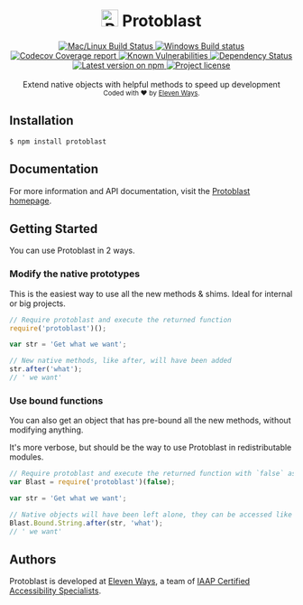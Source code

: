 <h1 align="center">
  <img src="https://protoblast.develry.be/media/static/protoblast-small.png" width=30 alt="Protoblast logo"/>
  <b>Protoblast</b>
</h1>
<div align="center">
  <!-- CI - TravisCI -->
  <a href="https://travis-ci.org/11ways/protoblast">
    <img src="https://travis-ci.org/11ways/protoblast.svg?branch=master" alt="Mac/Linux Build Status" />
  </a>

  <!-- CI - AppVeyor -->
  <a href="https://ci.appveyor.com/project/skerit/protoblast">
    <img src="https://img.shields.io/appveyor/ci/skerit/protoblast/master.svg?label=Windows" alt="Windows Build status" />
  </a>

  <!-- Coverage - Codecov -->
  <a href="https://codecov.io/gh/11ways/protoblast">
    <img src="https://img.shields.io/codecov/c/github/11ways/protoblast/master.svg" alt="Codecov Coverage report" />
  </a>

  <!-- DM - Snyk -->
  <a href="https://snyk.io/test/github/11ways/protoblast?targetFile=package.json">
    <img src="https://snyk.io/test/github/11ways/protoblast/badge.svg?targetFile=package.json" alt="Known Vulnerabilities" />
  </a>

  <!-- DM - David -->
  <a href="https://david-dm.org/11ways/protoblast">
    <img src="https://david-dm.org/11ways/protoblast/status.svg" alt="Dependency Status" />
  </a>
</div>

<div align="center">
  <!-- Version - npm -->
  <a href="https://www.npmjs.com/package/protoblast">
    <img src="https://img.shields.io/npm/v/protoblast.svg" alt="Latest version on npm" />
  </a>

  <!-- License - MIT -->
  <a href="https://github.com/11ways/protoblast#license">
    <img src="https://img.shields.io/github/license/11ways/protoblast.svg" alt="Project license" />
  </a>
</div>
<br>
<div align="center">
  Extend native objects with helpful methods to speed up development
</div>
<div align="center">
  <sub>
    Coded with ❤️ by <a href="#authors">Eleven Ways</a>.
  </sub>
</div>

## Installation

    $ npm install protoblast

## Documentation

For more information and API documentation, visit the [Protoblast homepage](https://protoblast.develry.be).

## Getting Started

You can use Protoblast in 2 ways.

### Modify the native prototypes

This is the easiest way to use all the new methods & shims.
Ideal for internal or big projects.

```javascript
// Require protoblast and execute the returned function
require('protoblast')();

var str = 'Get what we want';

// New native methods, like after, will have been added
str.after('what');
// ' we want'
```

### Use bound functions

You can also get an object that has pre-bound all the new methods,
without modifying anything.

It's more verbose, but should be the way to use Protoblast in redistributable
modules.

```javascript
// Require protoblast and execute the returned function with `false` as parameter
var Blast = require('protoblast')(false);

var str = 'Get what we want';

// Native objects will have been left alone, they can be accessed like this:
Blast.Bound.String.after(str, 'what');
// ' we want'
```

## Authors

Protoblast is developed at [Eleven Ways](https://www.elevenways.be/), a team of [IAAP Certified Accessibility Specialists](https://www.accessibilityassociation.org/).